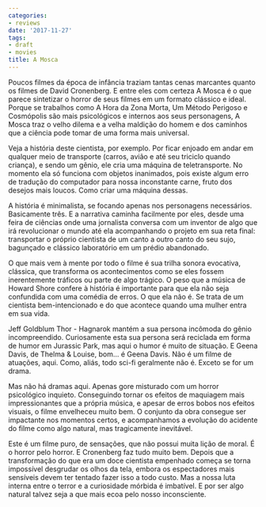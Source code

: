 ```yaml
---
categories:
- reviews
date: '2017-11-27'
tags:
- draft
- movies
title: A Mosca
---
```


Poucos filmes da época de infância traziam tantas cenas marcantes quanto os filmes de David Cronenberg. E entre eles com certeza A Mosca é o que parece sintetizar o horror de seus filmes em um formato clássico e ideal. Porque se trabalhos como A Hora da Zona Morta, Um Método Perigoso e Cosmópolis são mais psicológicos e internos aos seus personagens, A Mosca traz o velho dilema e a velha maldição do homem e dos caminhos que a ciência pode tomar de uma forma mais universal.

Veja a história deste cientista, por exemplo. Por ficar enjoado em andar em qualquer meio de transporte (carros, avião e até seu triciclo quando criança), e sendo um gênio, ele cria uma máquina de teletransporte. No momento ela só funciona com objetos inanimados, pois existe algum erro de tradução do computador para nossa inconstante carne, fruto dos desejos mais loucos. Como criar uma máquina dessas.

A história é minimalista, se focando apenas nos personagens necessários. Basicamente três. E a narrativa caminha facilmente por eles, desde uma feira de ciências onde uma jornalista conversa com um inventor de algo que irá revolucionar o mundo até ela acompanhando o projeto em sua reta final: transportar o próprio cientista de um canto a outro canto do seu sujo, bagunçado e clássico laboratório em um prédio abandonado.

O que mais vem à mente por todo o filme é sua trilha sonora evocativa, clássica, que transforma os acontecimentos como se eles fossem inerentemente tráficos ou parte de algo trágico. O peso que a música de Howard Shore confere à história é importante para que ela não seja confundida com uma comédia de erros. O que ela não é. Se trata de um cientista bem-intencionado e do que acontece quando uma mulher entra em sua vida.

Jeff Goldblum Thor - Hagnarok mantém a sua persona incômoda do gênio incompreendido. Curiosamente esta sua persona será reciclada em forma de humor em Jurassic Park, mas aqui o humor é muito de situação. E Geena Davis, de Thelma & Louise, bom... é Geena Davis. Não é um filme de atuações, aqui. Como, aliás, todo sci-fi geralmente não é. Exceto se for um drama.

Mas não há dramas aqui. Apenas gore misturado com um horror psicológico inquieto. Conseguindo tornar os efeitos de maquiagem mais impressionantes que a própria música, e apesar de erros bobos nos efeitos visuais, o filme envelheceu muito bem. O conjunto da obra consegue ser impactante nos momentos certos, e acompanhamos a evolução do acidente do filme como algo natural, mas tragicamente inevitável.

Este é um filme puro, de sensações, que não possui muita lição de moral. É o horror pelo horror. E Cronenberg faz tudo muito bem. Depois que a transformação do que era um doce cientista empenhado começa se torna impossível desgrudar os olhos da tela, embora os espectadores mais sensíveis devem ter tentado fazer isso a todo custo. Mas a nossa luta interna entre o terror e a curiosidade mórbida é imbatível. E por ser algo natural talvez seja a que mais ecoa pelo nosso inconsciente.